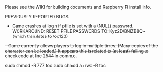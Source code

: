 Please see the WIKI for building documents and Raspberry Pi install info.

PREVIOUSLY REPORTED BUGS:

- Game crashes at login if pfile is set with a (NULL) password.
	WORKAROUND: RESET PFILE PASSWORDS TO:  Kyz2D/BNiZB8Q~  (which translates to toc123)

<strike>- Game currently allows players to log in multiple times.  (Many copies of the character can be loaded.)  It appears this is related to 	(at least) failing to check code at line 2544 in comm.c.  </strike>

sudo chmod -R 777 toc
sudo chmod a+rwx -R toc
